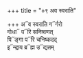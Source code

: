 +++
title = "०९ अव स्वराति"

+++
अ᳓व स्वराति ग᳓र्गरो  
गोधा᳓ प᳓रि सनिष्वणत्  
पि᳓ङ्गा प᳓रि चनिष्कदद्  
इ᳓न्द्राय ब्र᳓ह्म उ᳓द्यतम्